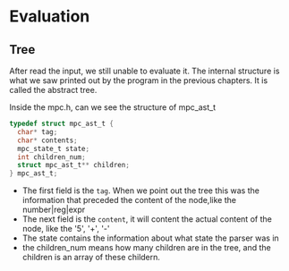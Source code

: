 # Evaluation

## Tree 
After read the input, we still unable to evaluate it. 
The internal structure is what we saw printed out by the program in the previous chapters. It is called the abstract tree. 

Inside the mpc.h, can we see the structure of mpc_ast_t 
```c
typedef struct mpc_ast_t {
  char* tag;
  char* contents;
  mpc_state_t state;
  int children_num;
  struct mpc_ast_t** children;
} mpc_ast_t;
``` 

- The first field is the `tag`. When we point out the tree this was the information that preceded the content of the node,like the number|reg|expr 
- The next field is the `content`, it will content the actual content of the node, like the '5', '+', '-'
- The state contains the information about what state the parser was in 
- the children_num means how many children are in the tree, and the children is an array of these childern. 



